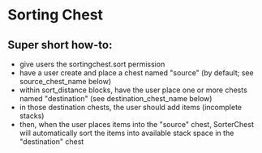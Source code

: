 # Sorting Chest
## Super short how-to:

- give users the sortingchest.sort permission
- have a user create and place a chest named "source" (by default; see source_chest_name below)
- within sort_distance blocks, have the user place one or more chests named "destination" (see destination_chest_name below)
- in those destination chests, the user should add items (incomplete stacks)
- then, when the user places items into the "source" chest, SorterChest will automatically sort the items into available stack space in the "destination" chest
